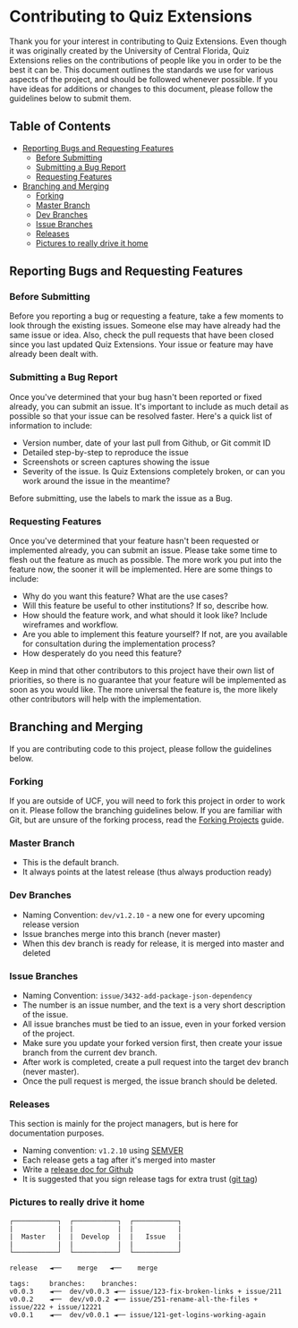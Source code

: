 # Contributing to Quiz Extensions

Thank you for your interest in contributing to Quiz Extensions. Even though it
was originally created by the University of Central Florida, Quiz Extensions
relies on the contributions of people like you in order to be the best it can
be. This document outlines the standards we use for various aspects of the
project, and should be followed whenever possible. If you have ideas for
additions or changes to this document, please follow the guidelines below to
submit them.

## Table of Contents

* [Reporting Bugs and Requesting Features](#reporting-bugs-and-requesting-features)
  * [Before Submitting](#before-submitting)
  * [Submitting a Bug Report](#submitting-a-bug-report)
  * [Requesting Features](#requesting-features)
* [Branching and Merging](#branching-and-merging)
  * [Forking](#forking)
  * [Master Branch](#master-branch)
  * [Dev Branches](#dev-branches)
  * [Issue Branches](#issue-branches)
  * [Releases](#releases)
  * [Pictures to really drive it home](#pictures-to-really-drive-it-home)

## Reporting Bugs and Requesting Features

### Before Submitting

Before you reporting a bug or requesting a feature, take a few moments to look
through the existing issues. Someone else may have already had the same issue
or idea. Also, check the pull requests that have been closed since you last
updated Quiz Extensions. Your issue or feature may have already been dealt with.

### Submitting a Bug Report

Once you've determined that your bug hasn't been reported or fixed already, you
can submit an issue. It's important to include as much detail as possible so
that your issue can be resolved faster. Here's a quick list of information
to include:

* Version number, date of your last pull from Github, or Git commit ID
* Detailed step-by-step to reproduce the issue
* Screenshots or screen captures showing the issue
* Severity of the issue. Is Quiz Extensions completely broken, or can you work
  around the issue in the meantime?

Before submitting, use the labels to mark the issue as a Bug.

### Requesting Features

Once you've determined that your feature hasn't been requested or implemented
already, you can submit an issue. Please take some time to flesh out the
feature as much as possible. The more work you put into the feature now, the
sooner it will be implemented. Here are some things to include:

* Why do you want this feature? What are the use cases?
* Will this feature be useful to other institutions? If so, describe how.
* How should the feature work, and what should it look like? Include wireframes
  and workflow.
* Are you able to implement this feature yourself? If not, are you available
  for consultation during the implementation process?
* How desperately do you need this feature?

Keep in mind that other contributors to this project have their own list of
priorities, so there is no guarantee that your feature will be implemented as
soon as you would like. The more universal the feature is, the more likely other
contributors will help with the implementation.

## Branching and Merging

If you are contributing code to this project, please follow the
guidelines below.

### Forking

If you are outside of UCF, you will need to fork this project in order to work
on it. Please follow the branching guidelines below. If you are familiar with
Git, but are unsure of the forking process, read the
[Forking Projects](https://guides.github.com/activities/forking/) guide.

### Master Branch

* This is the default branch.
* It always points at the latest release (thus always production ready)

### Dev Branches

* Naming Convention: `dev/v1.2.10` - a new one for every upcoming
  release version
* Issue branches merge into this branch (never master)
* When this dev branch is ready for release, it is merged into master
  and deleted

### Issue Branches

* Naming Convention: `issue/3432-add-package-json-dependency`
* The number is an issue number, and the text is a very short description of
  the issue.
* All issue branches must be tied to an issue, even in your forked version of
  the project.
* Make sure you update your forked version first, then create your issue branch
  from the current dev branch.
* After work is completed, create a pull request into the target dev branch
  (never master).
* Once the pull request is merged, the issue branch should be deleted.

### Releases

This section is mainly for the project managers, but is here for
documentation purposes.

* Naming convention: `v1.2.10` using [SEMVER](http://semver.org/)
* Each release gets a tag after it's merged into master
* Write a [release doc for Github](https://help.github.com/articles/creating-releases/)
* It is suggested that you sign release tags for extra trust
  ([git tag](https://git-scm.com/book/tr/v2/Git-Tools-Signing-Your-Work))

### Pictures to really drive it home

```Formatted
┌───────────┐  ┌───────────┐  ┌───────────┐
|           |  |           |  |           |
|  Master   |  |  Develop  |  |   Issue   |
|           |  |           |  |           |
└───────────┘  └───────────┘  └───────────┘

release   ◄──    merge   ◄──    merge

tags:     branches:    branches:
v0.0.3    ◄──  dev/v0.0.3 ◄── issue/123-fix-broken-links + issue/211
v0.0.2    ◄──  dev/v0.0.2 ◄── issue/251-rename-all-the-files + issue/222 + issue/12221
v0.0.1    ◄──  dev/v0.0.1 ◄── issue/121-get-logins-working-again
```
